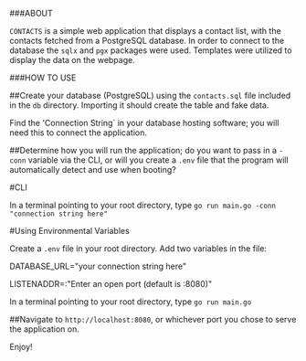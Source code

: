 ###ABOUT

`CONTACTS` is a simple web application that displays a contact list, with the contacts fetched from a PostgreSQL database. In order to connect to the database the `sqlx` and `pgx` packages were used. 
Templates were utilized to display the data on the webpage.

###HOW TO USE

##Create your database (PostgreSQL) using the `contacts.sql` file included in the `db` directory. Importing it should create the table and fake data.

Find the 'Connection String` in your database hosting software; you will need this to connect the application.

##Determine how you will run the application; do you want to pass in a `-conn` variable via the CLI, or will you create a `.env` file that the program will automatically detect and use when booting?

#CLI

In a terminal pointing to your root directory, type `go run main.go -conn "connection string here"`

#Using Environmental Variables

Create a `.env` file in your root directory. Add two variables in the file:

DATABASE_URL="your connection string here"

LISTENADDR=:"Enter an open port (default is :8080)"

In a terminal pointing to your root directory, type `go run main.go`

##Navigate to `http://localhost:8080`, or whichever port you chose to serve the application on.

Enjoy!
